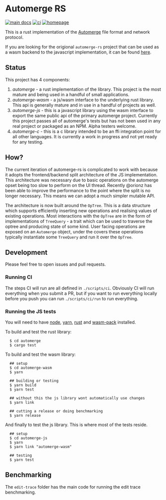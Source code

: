 # Automerge RS

[![main docs](https://img.shields.io/badge/docs--main-published-informational)](https://automerge.org/automerge-rs/automerge/)
[![ci](https://github.com/automerge/automerge-rs/actions/workflows/ci.yaml/badge.svg)](https://github.com/automerge/automerge-rs/actions/workflows/ci.yaml)
[![homepage](https://img.shields.io/badge/homepage-published-informational)](https://automerge.org/)

This is a rust implementation of the [Automerge](https://github.com/automerge/automerge) file format and network protocol.

If you are looking for the origional `automerge-rs` project that can be used as a wasm backend to the javascript implementation, it can be found [here](https://github.com/automerge/automerge-rs/tree/automerge-1.0).

## Status

This project has 4 components:

1. *automerge* - a rust implementation of the library.  This project is the most mature and being used in a handful of small applications.
2. *automerge-wasm* - a js/wasm interface to the underlying rust library.  This api is generally mature and in use in a handful of projects as well.
3. *automerge-js* - this is a javascript library using the wasm interface to export the same public api of the primary automerge project.  Currently this project passes all of automerge's tests but has not been used in any real project or packaged as an NPM.  Alpha testers welcome.
4. *automerge-c* - this is a c library intended to be an ffi integration point for all other languages.  It is currently a work in progress and not yet ready for any testing.

## How?

The current iteration of automerge-rs is complicated to work with because it
adopts the frontend/backend split architecture of the JS implementation. This
architecture was necessary due to basic operations on the automerge opset being
too slow to perform on the UI thread. Recently @orionz has been able to improve
the performance to the point where the split is no longer necessary. This means
we can adopt a much simpler mutable API.

The architecture is now built around the `OpTree`. This is a data structure
which supports efficiently inserting new operations and realising values of
existing operations. Most interactions with the `OpTree` are in the form of
implementations of `TreeQuery` - a trait which can be used to traverse the
optree and producing state of some kind. User facing operations are exposed on
an `Automerge` object, under the covers these operations typically instantiate
some `TreeQuery` and run it over the `OpTree`.

## Development

Please feel free to open issues and pull requests.

### Running CI

The steps CI will run are all defined in `./scripts/ci`. Obviously CI will run
everything when you submit a PR, but if you want to run everything locally
before you push you can run `./scripts/ci/run` to run everything.

### Running the JS tests

You will need to have [node](https://nodejs.org/en/), [yarn](https://yarnpkg.com/getting-started/install), [rust](https://rustup.rs/) and [wasm-pack](https://rustwasm.github.io/wasm-pack/installer/) installed.

To build and test the rust library:

```shell
  $ cd automerge
  $ cargo test
```

To build and test the wasm library:

```shell
  ## setup
  $ cd automerge-wasm
  $ yarn

  ## building or testing
  $ yarn build
  $ yarn test

  ## without this the js library wont automatically use changes
  $ yarn link

  ## cutting a release or doing benchmarking
  $ yarn release
```

And finally to test the js library. This is where most of the tests reside.

```shell
  ## setup
  $ cd automerge-js
  $ yarn
  $ yarn link "automerge-wasm"

  ## testing
  $ yarn test
```

## Benchmarking

The `edit-trace` folder has the main code for running the edit trace benchmarking.
